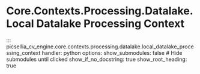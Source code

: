 # Core.Contexts.Processing.Datalake.Local Datalake Processing Context

::: picsellia_cv_engine.core.contexts.processing.datalake.local_datalake_processing_context
    handler: python
    options:
        show_submodules: false  # Hide submodules until clicked
        show_if_no_docstring: true
        show_root_heading: true
